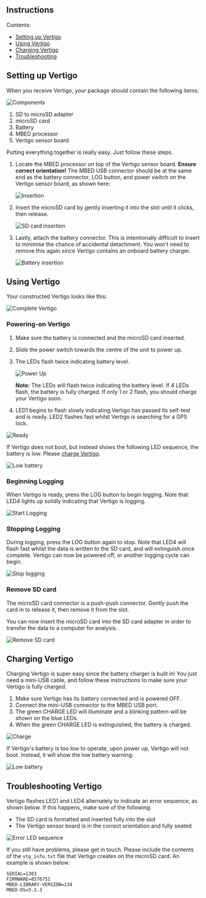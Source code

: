 ## Instructions

Contents:

* [Setting up Vertigo](#building)
* [Using Vertigo](#usage)
* [Charging Vertigo](#charging)
* [Troubleshooting](#troubleshooting)

## <a name="building"></a>Setting up Vertigo

When you receive Vertigo, your package should contain the following items:

![Components](components.jpg)

1. SD to microSD adapter
2. microSD card
3. Battery
4. MBED processor
5. Vertigo sensor board

Putting everything together is really easy. Just follow these steps.

1. Locate the MBED processor on top of the Vertigo sensor board. **Ensure
correct orientation!** The MBED USB connector should be at the same end as the
battery connector, LOG button, and power switch on the Vertigo sensor board, as shown here:

    ![Insertion](config-insert.gif)

2. Insert the microSD card by gently inserting it into the slot until it
clicks, then release.

    ![SD card insertion](config-sd.gif)

3. Lastly, attach the battery connector. This is intentionally difficult to
insert to minimise the chance of accidental detachment. You won't need to
remove this again since Vertigo contains an onboard battery charger.

    ![Battery insertion](config-batt.gif)

## <a name="usage"></a>Using Vertigo

Your constructed Vertigo looks like this:

![Complete Vertigo](labels.jpg)

### Powering-on Vertigo

1. Make sure the battery is connected and the microSD card inserted.
2. Slide the power switch towards the centre of the unit to power up.
3. The LEDs flash twice indicating battery level. 

    ![Power Up](powerup.gif)

    **Note:** The LEDs will flash twice indicating the battery level. If 4 LEDs
flash, the battery is fully charged. If only 1 or 2 flash, you should charge
your Vertigo soon.

4. LED1 begins to flash slowly indicating Vertigo has passed its self-test and
is ready. LED2 flashes fast whilst Vertigo is searching for a GPS lock.

![Ready](ready.gif)

If Vertigo does not boot, but instead shows the following LED sequence, the
battery is low. Please [charge Vertigo](#charging).

![Low battery](lowbatt.gif)

### Beginning Logging

When Vertigo is ready, press the LOG button to begin logging. Note that LED4
lights up solidly indicating that Vertigo is logging.

![Start Logging](startlogging.gif)

### Stopping Logging

During logging, press the LOG button again to stop. Note that LED4 will flash
fast whilst the data is written to the SD card, and will extinguish once
complete. Vertigo can now be powered off, or another logging cycle can begin.

![Stop logging](stoplogging.gif)

### Remove SD card

The microSD card connector is a push-push connector. Gently push the card in to
release it, then remove it from the slot.

You can now insert the microSD card into the SD card adapter in order to
transfer the data to a computer for analysis.

![Remove SD card](removesd.gif)

## <a name="charging"></a>Charging Vertigo

Charging Vertigo is super easy since the battery charger is built in! You just
need a mini-USB cable, and follow these instructions to make sure your Vertigo
is fully charged.

1. Make sure Vertigo has its battery connected and is powered OFF.
2. Connect the mini-USB connector to the MBED USB port.
3. The green CHARGE LED will illuminate and a blinking pattern will be shown on
the blue LEDs.
4. When the green CHARGE LED is extinguished, the battery is charged.

![Charge](charge.gif)

If Vertigo's battery is too low to operate, upon power up, Vertigo will not
boot. Instead, it will show the low battery warning:

![Low battery](lowbatt.gif)

## <a name="troubleshooting"></a>Troubleshooting Vertigo

Vertigo flashes LED1 and LED4 alternately to indicate an error sequence, as
shown below. If this happens, make sure of the following:

* The SD card is formatted and inserted fully into the slot
* The Vertigo sensor board is in the correct orientation and fully seated

![Error LED sequence](errorseq.gif)

If you still have problems, please get in touch. Please include the contents of
the `vtg_info.txt` file that Vertigo creates on the microSD card. An example is
shown below:

    SERIAL=1303
    FIRMWARE=8576751
    MBED-LIBRARY-VERSION=134
    MBED-OS=5.3.3
